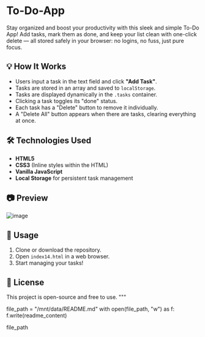 # To-Do-App
Stay organized and boost your productivity with this sleek and simple To-Do App! Add tasks, mark them as done, and keep your list clean with one-click delete — all stored safely in your browser: no logins, no fuss, just pure focus.
## 💡 How It Works

- Users input a task in the text field and click **"Add Task"**.
- Tasks are stored in an array and saved to `localStorage`.
- Tasks are displayed dynamically in the `.tasks` container.
- Clicking a task toggles its "done" status.
- Each task has a "Delete" button to remove it individually.
- A "Delete All" button appears when there are tasks, clearing everything at once.

## 🛠️ Technologies Used

- **HTML5**
- **CSS3** (Inline styles within the HTML)
- **Vanilla JavaScript**
- **Local Storage** for persistent task management

## 📷 Preview

![image](https://github.com/user-attachments/assets/c8fa03cb-f353-481b-b3e2-41bc2a8d9343)


## 📌 Usage

1. Clone or download the repository.
2. Open `index14.html` in a web browser.
3. Start managing your tasks!

## 📄 License

This project is open-source and free to use.
"""

file_path = "/mnt/data/README.md"
with open(file_path, "w") as f:
    f.write(readme_content)

file_path
